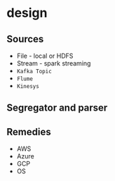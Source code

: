 # design

## Sources

* File - local or HDFS
* Stream - spark streaming
* `Kafka Topic`
* `Flume`
* `Kinesys`

## Segregator and parser





## Remedies 

* AWS
* Azure
* GCP
* OS
